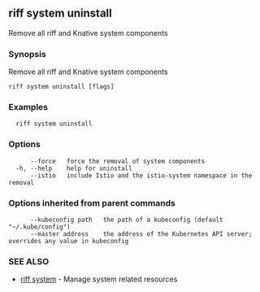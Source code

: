 ## riff system uninstall

Remove all riff and Knative system components

### Synopsis

Remove all riff and Knative system components

```
riff system uninstall [flags]
```

### Examples

```
  riff system uninstall
```

### Options

```
      --force   force the removal of system components
  -h, --help    help for uninstall
      --istio   include Istio and the istio-system namespace in the removal
```

### Options inherited from parent commands

```
      --kubeconfig path   the path of a kubeconfig (default "~/.kube/config")
      --master address    the address of the Kubernetes API server; overrides any value in kubeconfig
```

### SEE ALSO

* [riff system](riff_system.md)	 - Manage system related resources

